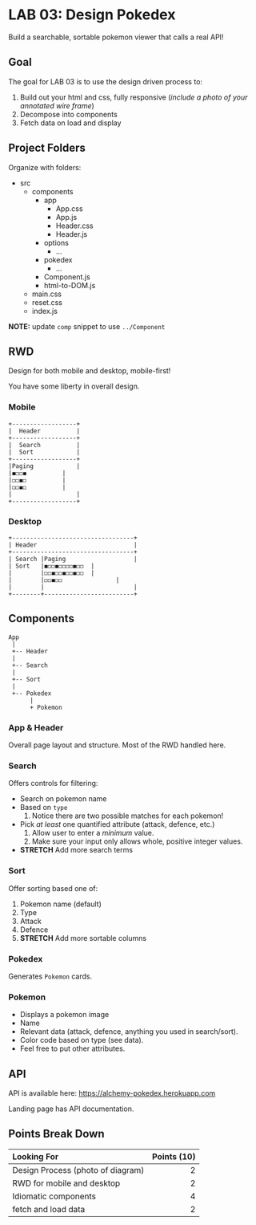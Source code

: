 LAB 03: Design Pokedex
===

Build a searchable, sortable pokemon viewer that calls a real API!

## Goal

The goal for LAB 03 is to use the design driven process to:

1. Build out your html and css, fully responsive (_include a photo of your annotated wire frame_)
1. Decompose into components
1. Fetch data on load and display

## Project Folders

Organize with folders:

- src
    - components
        - app
            - App.css
            - App.js
            - Header.css
            - Header.js
        - options
            - ...
        - pokedex
            - ...
        - Component.js
        - html-to-DOM.js
    - main.css
    - reset.css
    - index.js

**NOTE:** update `comp` snippet to use `../Component`

## RWD

Design for both mobile and desktop, mobile-first!

You have some liberty in overall design.

### Mobile

```
+------------------+
|  Header          |
+------------------+
|  Search          |
|  Sort            |
+------------------+
|Paging            |
|◼️◻️◻️◼️          |
|◻️◻️◼️◻️          |
|◻️◻️◼️◻️          |
|                  |
+------------------+
```

### Desktop

```
+----------------------------------+
| Header                           |
+----------------------------------+
| Search |Paging                   |
| Sort   |◼️◻️◻️◼️◻️◻️◻️◻️◼️◻️◻️  |
|        |◻️◻️◼️◻️◻️◼️◻️◻️◼️◻️◻️  |
|        |◻️◻️◼️◻️◻️               |
|        |                         |
+--------+-------------------------+
```

## Components

```
App
 |
 +-- Header
 |
 +-- Search
 |
 +-- Sort
 |
 +-- Pokedex
      |
      + Pokemon
```

### App & Header

Overall page layout and structure. Most of the RWD handled here.

### Search

Offers controls for filtering:

* Search on pokemon name
* Based on `type`
    1. Notice there are two possible matches for each pokemon!
* Pick _at least_ one quantified attribute (attack, defence, etc.)
    1. Allow user to enter a _minimum_ value.
    1. Make sure your input only allows whole, positive integer values.
* **STRETCH** Add more search terms

### Sort

Offer sorting based one of:

1. Pokemon name (default)
1. Type
1. Attack
1. Defence
1. **STRETCH** Add more sortable columns

### Pokedex

Generates `Pokemon` cards.

### Pokemon

* Displays a pokemon image
* Name
* Relevant data (attack, defence, anything you used in search/sort). 
* Color code based on type (see data). 
* Feel free to put other attributes.

## API

API is available here: https://alchemy-pokedex.herokuapp.com

Landing page has API documentation.

## Points Break Down

Looking For | Points (10)
:--|--:
Design Process (photo of diagram) | 2
RWD for mobile and desktop | 2
Idiomatic components | 4
fetch and load data | 2